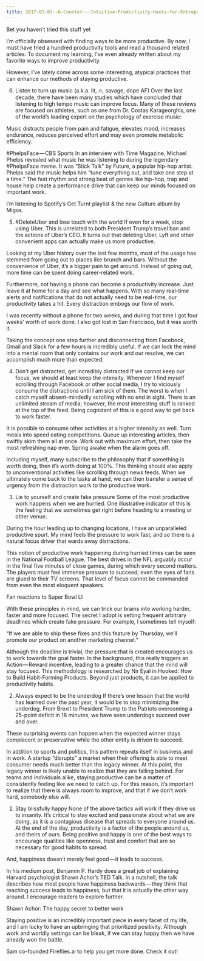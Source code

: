 ```yaml
---
title: 2017-02-07--6-Counter---Intuitive-Productivity-Hacks-for-Entrepreneurs.md
---
```


Bet you haven’t tried this stuff yet

I’m officially obsessed with finding ways to be more productive. By now, I must have tried a hundred productivity tools and read a thousand related articles. To document my learning, I’ve even already written about my favorite ways to improve productivity.

However, I’ve lately come across some interesting, atypical practices that can enhance our methods of staying productive.

6. Listen to turn up music (a.k.a. lit, 🔥, savage, dope AF)
Over the last decade, there have been many studies which have concluded that listening to high tempo music can improve focus. Many of these reviews are focused on athletes, such as one from Dr. Costas Karageorghis, one of the world’s leading expert on the psychology of exercise music:

Music distracts people from pain and fatigue, elevates mood, increases endurance, reduces perceived effort and may even promote metabolic efficiency.

#PhelpsFace — CBS Sports
In an interview with Time Magazine, Michael Phelps revealed what music he was listening to during the legendary #PhelpsFace meme. It was “Stick Talk” by Future, a popular hip-hop artist.
Phelps said the music helps him “tune everything out, and take one step at a time.” The fast rhythm and strong beat of genres like hip-hop, trap and house help create a performance drive that can keep our minds focused on important work.

I’m listening to Spotify’s Get Turnt playlist & the new Culture album by Migos.

5. #DeleteUber and lose touch with the world
If even for a week, stop using Uber. This is unrelated to both President Trump’s travel ban and the actions of Uber’s CEO. It turns out that deleting Uber, Lyft and other convenient apps can actually make us more productive.

Looking at my Uber history over the last few months, most of the usage has stemmed from going out to places like brunch and bars. Without the convenience of Uber, it’s a bigger pain to get around. Instead of going out, more time can be spent doing career-related work.

Furthermore, not having a phone can become a productivity increase. Just leave it at home for a day and see what happens. With so many real-time alerts and notifications that do not actually need to be real-time, our productivity takes a hit. Every distraction embogs our flow of work.

I was recently without a phone for two weeks, and during that time I got four weeks’ worth of work done. I also got lost in San Francisco, but it was worth it.

Taking the concept one step further and disconnecting from Facebook, Gmail and Slack for a few hours is incredibly useful. If we can lock the mind into a mental room that only contains our work and our resolve, we can accomplish much more than expected.

4. Don’t get distracted, get incredibly distracted
If we cannot keep our focus, we should at least keep the intensity. Whenever I find myself scrolling through Facebook or other social media, I try to viciously consume the distractions until I am sick of them.
The worst is when I catch myself absent-mindedly scrolling with no end in sight. There is an unlimited stream of media; however, the most interesting stuff is ranked at the top of the feed. Being cognizant of this is a good way to get back to work faster.

It is possible to consume other activities at a higher intensity as well. Turn meals into speed eating competitions. Queue up interesting articles, then swiftly skim them all at once. Work out with maximum effort, then take the most refreshing nap ever. Spring awake when the alarm goes off.

Including myself, many subscribe to the philosophy that if something is worth doing, then it’s worth doing at 100%. This thinking should also apply to unconventional activities like scrolling through news feeds. When we ultimately come back to the tasks at hand, we can then transfer a sense of urgency from the distraction work to the productive work.

3. Lie to yourself and create fake pressure
Some of the most productive work happens when we are hurried. One illustrative indicator of this is the feeling that we sometimes get right before heading to a meeting or other venue.

During the hour leading up to changing locations, I have an unparalleled productive spurt. My mind feels the pressure to work fast, and so there is a natural focus driver that wards away distractions.

This notion of productive work happening during hurried times can be seen in the National Football League. The best drives in the NFL arguably occur in the final five minutes of close games, during which every second matters. The players must feel immense pressure to succeed; even the eyes of fans are glued to their TV screens. That level of focus cannot be commanded from even the most eloquent speakers.

Fan reactions to Super Bowl LI

With these principles in mind, we can trick our brains into working harder, faster and more focused. The secret I adopt is setting frequent arbitrary deadlines which create fake pressure. For example, I sometimes tell myself:

“If we are able to ship these fixes and this feature by Thursday, we’ll promote our product on another marketing channel.”

Although the deadline is trivial, the pressure that is created encourages us to work towards the goal faster. In the background, this really triggers an Action — Reward incentive, leading to a greater chance that the mind will stay focused. This methodology is researched by Nir Eyal in Hooked: How to Build Habit-Forming Products.
Beyond just products, it can be applied to productivity habits.

2. Always expect to be the underdog
If there’s one lesson that the world has learned over the past year, it would be to stop minimizing the underdog. From Brexit to President Trump to the Patriots overcoming a 25-point deficit in 18 minutes, we have seen underdogs succeed over and over.

These surprising events can happen when the expected winner stays complacent or preservative while the other entity is driven to succeed.

In addition to sports and politics, this pattern repeats itself in business and in work. A startup “disrupts” a market when their offering is able to meet consumer needs much better than the legacy winner. At this point, the legacy winner is likely unable to realize that they are falling behind.
For teams and individuals alike, staying productive can be a matter of consistently feeling like we need to catch up. For this reason, it’s important to realize that there is always room to improve, and that if we don’t work hard, somebody else will.

1. Stay blissfully happy
None of the above tactics will work if they drive us to insanity. It’s critical to stay excited and passionate about what we are doing, as it is a contagious disease that spreads to everyone around us.
At the end of the day, productivity is a factor of the people around us, and theirs of ours. Being positive and happy is one of the best ways to encourage qualities like openness, trust and comfort that are so necessary for good habits to spread.

And, happiness doesn’t merely feel good — it leads to success.

In his medium post, Benjamin P. Hardy does a great job of explaining Harvard psychologist Shawn Achor’s TED Talk. In a nutshell, the talk describes how most people have happiness backwards — they think that reaching success leads to happiness, but that it is actually the other way around. I encourage readers to explore further.

Shawn Achor: The happy secret to better work

Staying positive is an incredibly important piece in every facet of my life, and I am lucky to have an upbringing that prioritized positivity. Although work and worldly settings can be bleak, if we can stay happy then we have already won the battle.

Sam co-founded Fireflies.ai to help you get more done. Check it out!


